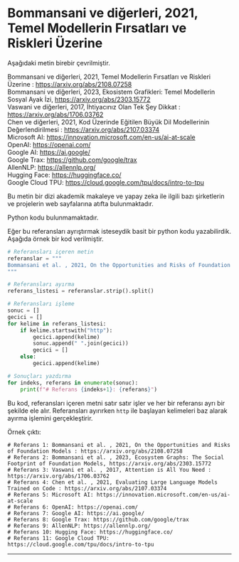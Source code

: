 # Bommansani ve diğerleri, 2021, Temel Modellerin Fırsatları ve Riskleri Üzerine
Aşağıdaki metin birebir çevrilmiştir.

Bommansani ve diğerleri, 2021, Temel Modellerin Fırsatları ve Riskleri Üzerine : https://arxiv.org/abs/2108.07258  
Bommansani ve diğerleri, 2023, Ekosistem Grafikleri: Temel Modellerin Sosyal Ayak İzi, https://arxiv.org/abs/2303.15772  
Vaswani ve diğerleri, 2017, İhtiyacınız Olan Tek Şey Dikkat : https://arxiv.org/abs/1706.03762  
Chen ve diğerleri, 2021, Kod Üzerinde Eğitilen Büyük Dil Modellerinin Değerlendirilmesi : https://arxiv.org/abs/2107.03374  
Microsoft AI: https://innovation.microsoft.com/en-us/ai-at-scale  
OpenAI: https://openai.com/  
Google AI: https://ai.google/  
Google Trax: https://github.com/google/trax  
AllenNLP: https://allennlp.org/  
Hugging Face: https://huggingface.co/  
Google Cloud TPU: https://cloud.google.com/tpu/docs/intro-to-tpu

Bu metin bir dizi akademik makaleye ve yapay zeka ile ilgili bazı şirketlerin ve projelerin web sayfalarına atıfta bulunmaktadır. 

Python kodu bulunmamaktadır. 

Eğer bu referansları ayrıştırmak isteseydik basit bir python kodu yazabilirdik. Aşağıda örnek bir kod verilmiştir.

```python
# Referansları içeren metin
referanslar = """
Bommansani et al. , 2021, On the Opportunities and Risks of Foundation Models : https://arxiv.org/abs/2108.07258 Bommansani et al. , 2023, Ecosystem Graphs: The Social Footprint of Foundation Models, https://arxiv.org/abs/2303.15772 Vaswani et al. , 2017, Attention is All You Need : https://arxiv.org/abs/1706.03762 Chen et al. , 2021, Evaluating Large Language Models Trained on Code : https://arxiv.org/abs/2107.03374 Microsoft AI: https://innovation.microsoft.com/en-us/ai-at-scale OpenAI: https://openai.com/ Google AI: https://ai.google/ Google Trax: https://github.com/google/trax AllenNLP: https://allennlp.org/ Hugging Face: https://huggingface.co/ Google Cloud TPU: https://cloud.google.com/tpu/docs/intro-to-tpu
"""

# Referansları ayırma
referans_listesi = referanslar.strip().split()

# Referansları işleme
sonuc = []
gecici = []
for kelime in referans_listesi:
    if kelime.startswith("http"):
        gecici.append(kelime)
        sonuc.append(" ".join(gecici))
        gecici = []
    else:
        gecici.append(kelime)

# Sonuçları yazdırma
for indeks, referans in enumerate(sonuc):
    print(f"# Referans {indeks+1}: {referans}")
```

Bu kod, referansları içeren metni satır satır işler ve her bir referansı ayrı bir şekilde ele alır. Referansları ayırırken `http` ile başlayan kelimeleri baz alarak ayırma işlemini gerçekleştirir. 

Örnek çıktı:

```
# Referans 1: Bommansani et al. , 2021, On the Opportunities and Risks of Foundation Models : https://arxiv.org/abs/2108.07258
# Referans 2: Bommansani et al. , 2023, Ecosystem Graphs: The Social Footprint of Foundation Models, https://arxiv.org/abs/2303.15772
# Referans 3: Vaswani et al. , 2017, Attention is All You Need : https://arxiv.org/abs/1706.03762
# Referans 4: Chen et al. , 2021, Evaluating Large Language Models Trained on Code : https://arxiv.org/abs/2107.03374
# Referans 5: Microsoft AI: https://innovation.microsoft.com/en-us/ai-at-scale
# Referans 6: OpenAI: https://openai.com/
# Referans 7: Google AI: https://ai.google/
# Referans 8: Google Trax: https://github.com/google/trax
# Referans 9: AllenNLP: https://allennlp.org/
# Referans 10: Hugging Face: https://huggingface.co/
# Referans 11: Google Cloud TPU: https://cloud.google.com/tpu/docs/intro-to-tpu
```

---

